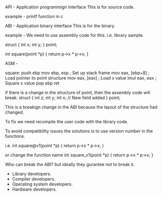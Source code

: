 API - Application programmign interface
    This is for source code.

example -
    printf function in c
    

ABI - Application binary interface
    This is for the binary.

example -
    We need to use assembly code for this.  i.e. library sample.


struct {
    int x;
    int y;
} point;

int square(point *p) {
    return p->x * p->x;
}

ASM -

square:
    push ebp
    mov ebp, esp ; Set up stack frame
    mov eax, [ebp+8]  ; Load pointer to point structure
    mov eax, [eax]    ; Load x value
    imul eax, eax     ; Square x value
    pop ebp
    ret

if there is a change in the structure of point, then the assembly code will break.
struct {
    int z;
    int y;
    int x; // New field added
} point;

This is a breakign change in the ABI because the layout of the structure had changed.

To fix we need recompile the user code with the library code.

To avoid compatibility issues the solutions is to use version number in the functions.

i.e. 
int square@v1(point *p) {
    return p->x * p->x;
}

or change the function name
int square_v1(point *p) {
    return p->x * p->x;
}

Who can break the ABI? but ideally they gurantee not to break it.
- Library developers. 
- Compiler developers.
- Operating system developers.
- Hardware developers.


